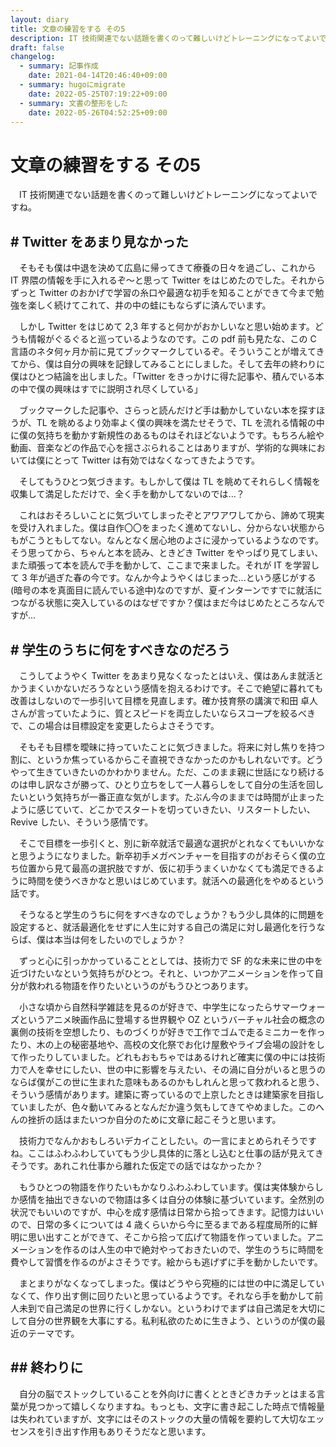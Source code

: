 ```yaml
---
layout: diary
title: 文章の練習をする その5
description: IT 技術関連でない話題を書くのって難しいけどトレーニングになってよいですね。
draft: false
changelog:
  - summary: 記事作成
    date: 2021-04-14T20:46:40+09:00
  - summary: hugoにmigrate
    date: 2022-05-25T07:19:22+09:00
  - summary: 文書の整形をした
    date: 2022-05-26T04:52:25+09:00
---
```


# 文章の練習をする その5

　IT 技術関連でない話題を書くのって難しいけどトレーニングになってよいですね。

## # Twitter をあまり見なかった

　そもそも僕は中退を決めて広島に帰ってきて療養の日々を過ごし、これから IT 界隈の情報を手に入れるぞ〜と思って Twitter をはじめたのでした。それからずっと Twitter のおかげで学習の糸口や最適な初手を知ることができて今まで勉強を楽しく続けてこれて、井の中の蛙にもならずに済んでいます。

　しかし Twitter をはじめて 2,3 年すると何かがおかしいなと思い始めます。どうも情報がぐるぐると巡っているようなのです。この pdf 前も見たな、この C 言語のネタ何ヶ月か前に見てブックマークしているぞ。そういうことが増えてきてから、僕は自分の興味を記録してみることにしました。そして去年の終わりに僕はひとつ結論を出しました。「Twitter をきっかけに得た記事や、積んでいる本の中で僕の興味はすでに説明され尽くしている」

　ブックマークした記事や、さらっと読んだけど手は動かしていない本を探すほうが、TL を眺めるより効率よく僕の興味を満たせそうで、TL を流れる情報の中に僕の気持ちを動かす新規性のあるものはそれほどないようです。もちろん絵や動画、音楽などの作品で心を揺さぶられることはありますが、学術的な興味においては僕にとって Twitter は有効ではなくなってきたようです。

　そしてもうひとつ気づきます。もしかして僕は TL を眺めてそれらしく情報を収集して満足しただけで、全く手を動かしてないのでは...？

　これはおそろしいことに気づいてしまったぞとアワアワしてから、諦めて現実を受け入れました。僕は自作〇〇をまったく進めてないし、分からない状態からもがこうともしてない。なんとなく居心地のよさに浸かっているようなのです。そう思ってから、ちゃんと本を読み、ときどき Twitter をやっぱり見てしまい、また頑張って本を読んで手を動かして、ここまで来ました。それが IT を学習して 3 年が過ぎた春の今です。なんか今ようやくはじまった...という感じがする(暗号の本を真面目に読んでいる途中)なのですが、夏インターンですでに就活につながる状態に突入しているのはなぜですか？僕はまだ今はじめたところなんですが...

## # 学生のうちに何をすべきなのだろう

　こうしてようやく Twitter をあまり見なくなったとはいえ、僕はあんま就活とかうまくいかないだろうなという感情を抱えるわけです。そこで絶望に暮れても改善はしないので一歩引いて目標を見直します。確か技育祭の講演で和田 卓人さんが言っていたように、質とスピードを両立したいならスコープを絞るべきで、この場合は目標設定を変更したらよさそうです。

　そもそも目標を曖昧に持っていたことに気づきました。将来に対し焦りを持つ割に、というか焦っているからこそ直視できなかったのかもしれないです。どうやって生きていきたいのかわかりません。ただ、このまま親に世話になり続けるのは申し訳なさが勝って、ひとり立ちをして一人暮らしをして自分の生活を回したいという気持ちが一番正直な気がします。たぶん今のままでは時間が止まったように感じていて、どこかでスタートを切っていきたい、リスタートしたい、Revive したい、そういう感情です。

　そこで目標を一歩引くと、別に新卒就活で最適な選択がとれなくてもいいかなと思うようになりました。新卒初手メガベンチャーを目指すのがおそらく僕の立ち位置から見て最高の選択肢ですが、仮に初手うまくいかなくても満足できるように時間を使うべきかなと思いはじめています。就活への最適化をやめるという話です。

　そうなると学生のうちに何をすべきなのでしょうか？もう少し具体的に問題を設定すると、就活最適化をせずに人生に対する自己の満足に対し最適化を行うならば、僕は本当は何をしたいのでしょうか？

　ずっと心に引っかかっていることとしては、技術力で SF 的な未来に世の中を近づけたいなという気持ちがひとつ。それと、いつかアニメーションを作って自分が救われる物語を作りたいというのがもうひとつあります。

　小さな頃から自然科学雑誌を見るのが好きで、中学生になったらサマーウォーズというアニメ映画作品に登場する世界観や OZ というバーチャル社会の概念の裏側の技術を空想したり、ものづくりが好きで工作でゴムで走るミニカーを作ったり、木の上の秘密基地や、高校の文化祭でお化け屋敷やライブ会場の設計をして作ったりしていました。どれもおもちゃではあるけれど確実に僕の中には技術力で人を幸せにしたい、世の中に影響を与えたい、その渦に自分がいると思うのならば僕がこの世に生まれた意味もあるのかもしれんと思って救われると思う、そういう感情があります。建築に寄っているので上京したときは建築家を目指していましたが、色々動いてみるとなんだか違う気もしてきてやめました。このへんの挫折の話はまたいつか自分のために文章に起こそうと思います。

　技術力でなんかおもしろいデカイことしたい。の一言にまとめられそうですね。ここはふわふわしていてもう少し具体的に落とし込むと仕事の話が見えてきそうです。あれこれ仕事から離れた仮定での話ではなかったか？

　もうひとつの物語を作りたいもかなりふわふわしています。僕は実体験からしか感情を抽出できないので物語は多くは自分の体験に基づいています。全然別の状況でもいいのですが、中心を成す感情は日常から拾ってきます。記憶力はいいので、日常の多くについては 4 歳くらいから今に至るまである程度局所的に鮮明に思い出すことができて、そこから拾って広げて物語を作っていました。アニメーションを作るのは人生の中で絶対やっておきたいので、学生のうちに時間を費やして習慣を作るのがよさそうです。絵からも逃げずに手を動かしたいです。

　まとまりがなくなってしまった。僕はどうやら究極的には世の中に満足していなくて、作り出す側に回りたいと思っているようです。それなら手を動かして前人未到で自己満足の世界に行くしかない。というわけでまずは自己満足を大切にして自分の世界観を大事にする。私利私欲のために生きよう、というのが僕の最近のテーマです。

## ## 終わりに

　自分の脳でストックしていることを外向けに書くとときどきカチッとはまる言葉が見つかって嬉しくなりますね。もっとも、文字に書き起こした時点で情報量は失われていますが、文字にはそのストックの大量の情報を要約して大切なエッセンスを引き出す作用もありそうだなと思います。
